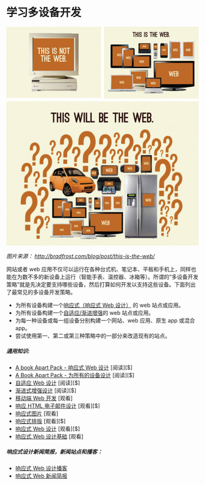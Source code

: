 # 学习多设备开发

![](../images/things.jpg "http://bradfrost.com/blog/post/this-is-the-web/")

<cite>图片来源： <a href="http://bradfrost.com/blog/post/this-is-the-web/">http://bradfrost.com/blog/post/this-is-the-web/</a></cite>

网站或者 web 应用不仅可以运行在各种台式机、笔记本、平板和手机上，同样也能在为数不多的新设备上运行（智能手表、温控器、冰箱等）。所谓的“多设备开发策略”就是先决定要支持哪些设备，然后打算如何开发以支持这些设备。下面列出了最常见的多设备开发策略。

* 为所有设备构建一个[响应式（响应式 Web 设计）](https://en.wikipedia.org/wiki/Responsive_web_design) 的 web 站点或应用。
* 为所有设备构建一个[自适应/渐进增强](https://en.wikipedia.org/wiki/Adaptive_web_design)的 web 站点或应用。
* 为每一种设备或每一组设备分别构建一个网站、web 应用、原生 app 或混合 app。
* 尝试使用第一、第二或第三种策略中的一部分来改造现有的站点。

##### 通用知识:

* [A book Apart Pack - 响应式 Web 设计](https://abookapart.com/collections/responsive-design) [阅读][$]
* [A Book Apart Pack - 为所有的设备设计](https://abookapart.com/collections/design-for-any-device) [阅读][$]
* [自适应 Web 设计](https://www.amazon.com/gp/product/0134216148?&_encoding=UTF8&tag=frontend-handbook-20&linkCode=ur2&linkId=defa398e66db76e7edbb8ddfa28caa1e&camp=1789&creative=9325) [阅读][$]
* [渐进式增强设计](https://www.amazon.com/Designing-Progressive-Enhancement-Building-Everyone/dp/0321658884/?&_encoding=UTF8&tag=frontend-handbook-20&linkCode=ur2&linkId=bdac6f12a3d24fe694468aa8145001eb&camp=1789&creative=9325) [阅读][$]
* [移动端 Web 开发](https://www.udacity.com/course/mobile-web-development--cs256) [观看]
* [响应 HTML 电子邮件设计](https://frontendmasters.com/courses/responsive-email/) [观看][$]
* [响应式图片](https://www.udacity.com/course/responsive-images--ud882) [观看]
* [响应式排版](https://www.pluralsight.com/courses/responsive-typography) [观看][$]
* [响应式 Web 设计](https://frontendmasters.com/courses/responsive-web-design/) [观看][$]
* [响应式 Web 设计基础](https://www.udacity.com/course/responsive-web-design-fundamentals--ud893) [观看]

##### 响应式设计新闻简报，新闻站点和播客：

* [响应式 Web 设计播客](https://responsivewebdesign.com/podcast/)
* [响应式 Web 新闻简报](https://responsivewebdesign.com/newsletter/)




























